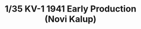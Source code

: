 ---
layout: product
title: "1/35 KV-1 1941 Early Production (Novi Kalup)"
price: "7500" 
desc: "Maketa"
img_path: "/assets/img/TAM35372.webp"
brand: "N/A"
available: true
special_offer: false
new: true
soon: false
cat: "010000"
subcat: "010300"
subsubcat: "0N/A"
sifra: "TAM35372"
popular: false
---